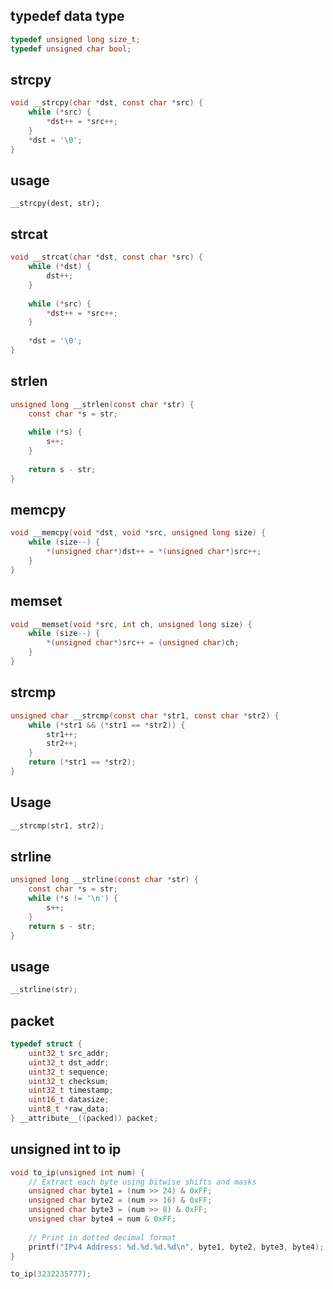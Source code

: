 ## typedef data type 
```c
typedef unsigned long size_t;
typedef unsigned char bool;

```

## strcpy

```c
void __strcpy(char *dst, const char *src) {
	while (*src) {
		*dst++ = *src++;
	}
	*dst = '\0';
}
```

## usage 
```
__strcpy(dest, str);
```

## strcat
```c
void __strcat(char *dst, const char *src) {
	while (*dst) {
		dst++;
	}
	
	while (*src) {
		*dst++ = *src++;
	}
	
	*dst = '\0';
}
```

## strlen

```c
unsigned long __strlen(const char *str) {
	const char *s = str;
	
	while (*s) {
		s++;
	}
	
	return s - str;
}
```

## memcpy
```c
void __memcpy(void *dst, void *src, unsigned long size) {
	while (size--) {
		*(unsigned char*)dst++ = *(unsigned char*)src++;
	}
}
```

## memset
```c
void __memset(void *src, int ch, unsigned long size) {
	while (size--) {
		*(unsigned char*)src++ = (unsigned char)ch;
	}
}
```

## strcmp
```c
unsigned char __strcmp(const char *str1, const char *str2) {
    while (*str1 && (*str1 == *str2)) {
        str1++;
        str2++;
    }
    return (*str1 == *str2);
}
```

## Usage 
```c
__strcmp(str1, str2);
```

## strline
```c
unsigned long __strline(const char *str) {
	const char *s = str;
	while (*s != '\n') {
		s++;
	}
	return s - str;
}
```
## usage

```c
__strline(str);
```

## packet 
```c
typedef struct {
	uint32_t src_addr;
	uint32_t dst_addr;
	uint32_t sequence;
	uint32_t checksum;
	uint32_t timestamp;
	uint16_t datasize;
	uint8_t *raw_data;
} __attribute__((packed)) packet;
```

## unsigned int to ip
```c
void to_ip(unsigned int num) {
    // Extract each byte using bitwise shifts and masks
    unsigned char byte1 = (num >> 24) & 0xFF;
    unsigned char byte2 = (num >> 16) & 0xFF;
    unsigned char byte3 = (num >> 8) & 0xFF;
    unsigned char byte4 = num & 0xFF;
    
    // Print in dotted decimal format
    printf("IPv4 Address: %d.%d.%d.%d\n", byte1, byte2, byte3, byte4);
}

to_ip(3232235777);
```


